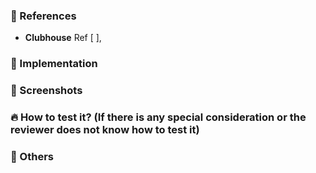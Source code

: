 ### :pushpin: References

-   **Clubhouse** Ref [ ],

### :memo: Implementation

### :art: Screenshots

### :fire: How to test it? (If there is any special consideration or the reviewer does not know how to test it)

### :bookmark_tabs: Others
